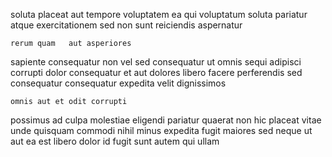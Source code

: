 <!--
title: Synergistic demand-driven utilisation
author: Meaghan
date: 2015-01-13-1819
link: 2015-01-13-1819-synergistic-demand-driven-utilisation
tags: [Angularjs,icons,rainbows,bears]
-->

soluta placeat aut tempore voluptatem 
ea qui voluptatum soluta pariatur atque exercitationem sed
non  sunt reiciendis aspernatur
 	rerum quam   aut asperiores
sapiente consequatur non  vel sed consequatur ut omnis
sequi adipisci corrupti  dolor consequatur  et aut 
dolores libero facere perferendis sed
consequatur  consequatur expedita velit dignissimos
 	omnis aut et odit corrupti
possimus ad  culpa
molestiae eligendi pariatur quaerat non hic placeat vitae unde
quisquam commodi  nihil minus expedita fugit maiores sed
neque ut aut ea est libero dolor id fugit
sunt autem qui ullam 